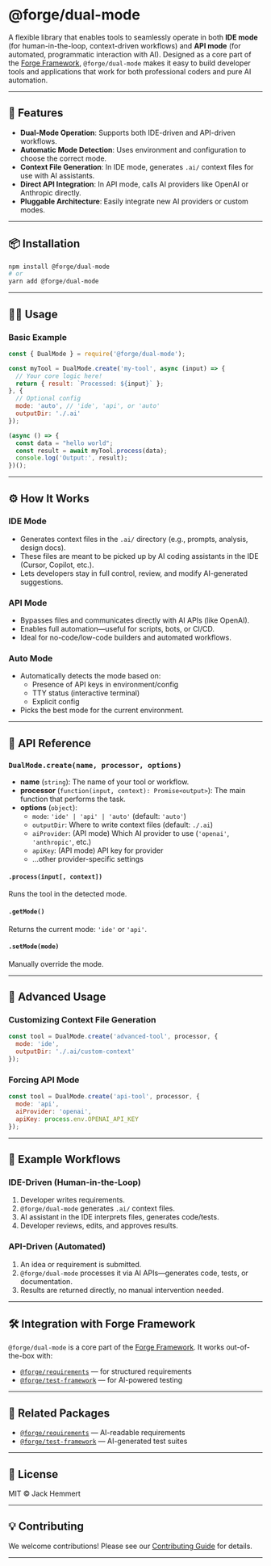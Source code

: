 # @forge/dual-mode

A flexible library that enables tools to seamlessly operate in both **IDE mode** (for human-in-the-loop, context-driven workflows) and **API mode** (for automated, programmatic interaction with AI). Designed as a core part of the [Forge Framework](https://github.com/JackHemmert3113/forge-framework), `@forge/dual-mode` makes it easy to build developer tools and applications that work for both professional coders and pure AI automation.

---

## 🚀 Features

- **Dual-Mode Operation**: Supports both IDE-driven and API-driven workflows.
- **Automatic Mode Detection**: Uses environment and configuration to choose the correct mode.
- **Context File Generation**: In IDE mode, generates `.ai/` context files for use with AI assistants.
- **Direct API Integration**: In API mode, calls AI providers like OpenAI or Anthropic directly.
- **Pluggable Architecture**: Easily integrate new AI providers or custom modes.

---

## 📦 Installation

```bash
npm install @forge/dual-mode
# or
yarn add @forge/dual-mode
```

---

## 🧑‍💻 Usage

### Basic Example

```js
const { DualMode } = require('@forge/dual-mode');

const myTool = DualMode.create('my-tool', async (input) => {
  // Your core logic here!
  return { result: `Processed: ${input}` };
}, {
  // Optional config
  mode: 'auto', // 'ide', 'api', or 'auto'
  outputDir: './.ai'
});

(async () => {
  const data = "hello world";
  const result = await myTool.process(data);
  console.log('Output:', result);
})();
```

---

## ⚙️ How It Works

### IDE Mode

- Generates context files in the `.ai/` directory (e.g., prompts, analysis, design docs).
- These files are meant to be picked up by AI coding assistants in the IDE (Cursor, Copilot, etc.).
- Lets developers stay in full control, review, and modify AI-generated suggestions.

### API Mode

- Bypasses files and communicates directly with AI APIs (like OpenAI).
- Enables full automation—useful for scripts, bots, or CI/CD.
- Ideal for no-code/low-code builders and automated workflows.

### Auto Mode

- Automatically detects the mode based on:
  - Presence of API keys in environment/config
  - TTY status (interactive terminal)
  - Explicit config
- Picks the best mode for the current environment.

---

## 🧩 API Reference

### `DualMode.create(name, processor, options)`

- **name** (`string`): The name of your tool or workflow.
- **processor** (`function(input, context): Promise<output>`): The main function that performs the task.
- **options** (`object`):
  - `mode`: `'ide' | 'api' | 'auto'` (default: `'auto'`)
  - `outputDir`: Where to write context files (default: `./.ai`)
  - `aiProvider`: (API mode) Which AI provider to use (`'openai'`, `'anthropic'`, etc.)
  - `apiKey`: (API mode) API key for provider
  - ...other provider-specific settings

#### `.process(input[, context])`

Runs the tool in the detected mode.

#### `.getMode()`

Returns the current mode: `'ide'` or `'api'`.

#### `.setMode(mode)`

Manually override the mode.

---

## 🧰 Advanced Usage

### Customizing Context File Generation

```js
const tool = DualMode.create('advanced-tool', processor, {
  mode: 'ide',
  outputDir: './.ai/custom-context'
});
```

### Forcing API Mode

```js
const tool = DualMode.create('api-tool', processor, {
  mode: 'api',
  aiProvider: 'openai',
  apiKey: process.env.OPENAI_API_KEY
});
```

---

## 🌟 Example Workflows

### IDE-Driven (Human-in-the-Loop)

1. Developer writes requirements.
2. `@forge/dual-mode` generates `.ai/` context files.
3. AI assistant in the IDE interprets files, generates code/tests.
4. Developer reviews, edits, and approves results.

### API-Driven (Automated)

1. An idea or requirement is submitted.
2. `@forge/dual-mode` processes it via AI APIs—generates code, tests, or documentation.
3. Results are returned directly, no manual intervention needed.

---

## 🛠️ Integration with Forge Framework

`@forge/dual-mode` is a core part of the [Forge Framework](https://github.com/JackHemmert3113/forge-framework). It works out-of-the-box with:

- [`@forge/requirements`](../requirements) — for structured requirements
- [`@forge/test-framework`](../test-framework) — for AI-powered testing

---

## 📂 Related Packages

- [`@forge/requirements`](../requirements) — AI-readable requirements
- [`@forge/test-framework`](../test-framework) — AI-generated test suites

---

## 📝 License

MIT © Jack Hemmert

---

## 💡 Contributing

We welcome contributions! Please see our [Contributing Guide](../../CONTRIBUTING.md) for details.

---